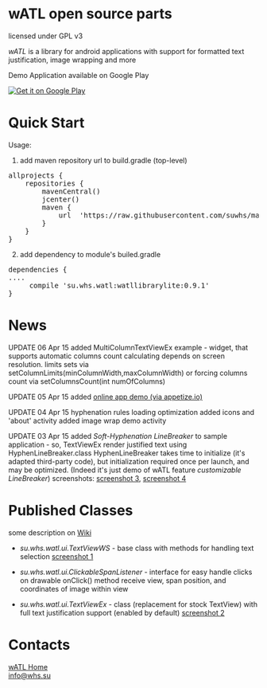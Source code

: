 wATL open source parts 
==========

licensed under GPL v3 

*wATL* is a library for android applications with support for formatted text justification, image wrapping and more 

Demo Application available on Google Play

<a href="https://play.google.com/store/apps/details?id=su.whs.watl.samples">
<img src="https://developer.android.com/images/brand/en_generic_rgb_wo_45.png" alt="Get it on Google Play" />
</a>

Quick Start
======
Usage:

1. add maven repository url to build.gradle (top-level)
<pre>
allprojects {
    repositories {
        mavenCentral()
        jcenter()
        maven {
            url  'https://raw.githubusercontent.com/suwhs/maven-repository/master/'
        }
    }
}
</pre>

2. add dependency to module's builed.gradle
<pre>
dependencies {
....
     compile 'su.whs.watl:watllibrarylite:0.9.1'
}
</pre>


News
======

UPDATE 06 Apr 15
 added MultiColumnTextViewEx example - widget, that supports automatic columns count calculating depends on screen resolution. limits sets via setColumnLimits(minColumnWidth,maxColumnWidth) or forcing columns count via setColumnsCount(int numOfColumns)

UPDATE 05 Apr 15
 added <a href="https://appetize.io/app/3tcue9p594yzm7z1dap0md41tc">online app demo (via appetize.io)</a>

UPDATE 04 Apr 15
 hyphenation rules loading optimization
 added icons and 'about' activity
 added image wrap demo activity

UPDATE 03 Apr 15
 added *Soft-Hyphenation LineBreaker*  to sample application - so, TextViewEx render justified text using HyphenLineBreaker.class
    HyphenLineBreaker takes time to initialize (it's adapted third-party code), but initialization required once per launch, and
    may be optimized. (Indeed it's just demo of wATL feature *customizable LineBreaker*)
    screenshots: <a href="https://github.com/suwhs/wATL/blob/master/screenshots/HyphenTextViewEx3.png">screenshot 3</a>,    <a href="https://github.com/suwhs/wATL/blob/master/screenshots/HyphenTextViewEx2.png">screenshot 4</a>

Published Classes
========

some description on <a href="https://github.com/suwhs/wATL/wiki">Wiki</a>

- *su.whs.watl.ui.TextViewWS* - base class with methods for handling text selection
    <a href="https://github.com/suwhs/wATL/blob/master/screenshots/TextViewWS1.png">screenshot 1</a>
- *su.whs.watl.ui.ClickableSpanListener* - interface for easy handle clicks on drawable 
onClick() method receive view, span position, and coordinates of image within view

- *su.whs.watl.ui.TextViewEx* - class (replacement for stock TextView) with full text justification support (enabled by default)
    <a href="https://github.com/suwhs/wATL/blob/master/screenshots/TextViewExScrollView1.png">screenshot 2</a>


Contacts
========
<a href="http://whs.su/?p=33">wATL Home</a><br/>
<a href="mailto:info@whs.su">info@whs.su</a>



